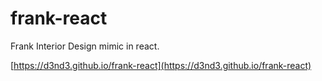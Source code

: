 # frank-react
Frank Interior Design mimic in react.


[https://d3nd3.github.io/frank-react](https://d3nd3.github.io/frank-react)
